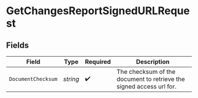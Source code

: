 # GetChangesReportSignedURLRequest


## Fields

| Field                                                               | Type                                                                | Required                                                            | Description                                                         |
| ------------------------------------------------------------------- | ------------------------------------------------------------------- | ------------------------------------------------------------------- | ------------------------------------------------------------------- |
| `DocumentChecksum`                                                  | *string*                                                            | :heavy_check_mark:                                                  | The checksum of the document to retrieve the signed access url for. |